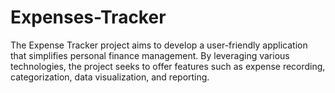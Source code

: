# Expenses-Tracker
The Expense Tracker project aims to develop a user-friendly application that simplifies personal finance management. By leveraging various technologies, the project seeks to offer features such as expense recording, categorization, data visualization, and reporting.
